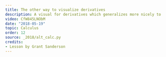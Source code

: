 ```yaml
---
title: The other way to visualize derivatives
description: A visual for derivatives which generalizes more nicely to topics beyond calculus.  Thinking of a function as a transformation, the derivative measure how much that function locally stretches or squishes a given region.
video: CfW845LNObM
date: "2018-05-19"
topic: Calculus
order: 12
source: _2018/alt_calc.py
credits:
- Lesson by Grant Sanderson
---
```


